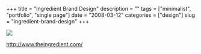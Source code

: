 +++
title = "Ingredient Brand Design"
description = ""
tags = ["minimalist", "portfolio", "single page"]
date = "2008-03-12"
categories = ["design"]
slug = "ingredient-brand-design"
+++


 

  <div id="screens-thumbs" class="clearfix">
    <div class="txt-center" id="design-submission"><a href="http://www.theingredient.com/"><img id='bluga-thumbnail-831' class='bluga-thumbnail large' src='/media/bluga/
wt47f27907143a1_0.jpg'/></a></div>  
  </div>   
<p><a href="http://www.theingredient.com/">http://www.theingredient.com/</a></p>




